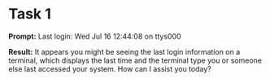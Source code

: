# Task 1

**Prompt:** Last login: Wed Jul 16 12:44:08 on ttys000

**Result:**
It appears you might be seeing the last login information on a terminal, which displays the last time and the terminal type you or someone else last accessed your system. How can I assist you today?
